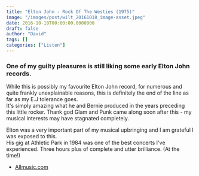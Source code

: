 ```yaml
---
title: "Elton John - Rock Of The Westies (1975)"
image: "/images/post/wilt_20161018_image-asset.jpeg"
date: 2016-10-18T00:00:00.0000000
draft: false
author: "David"
tags: []
categories: ["Listen"]
---
```

### One of my guilty pleasures is still liking some early Elton John records. 

 While this is possibly my favourite Elton John record, for numerous and quite frankly unexplainable reasons, this is definitely the end of the line as far as my E.J tolerance goes.   
It's simply amazing what he and Bernie produced in the years preceding this little rocker. Thank god Glam and Punk came along soon after this - my musical interests may have stagnated completely.

 Elton was a very important part of my musical upbringing and I am grateful I was exposed to this.  
His gig at Athletic Park in 1984 was one of the best concerts I've experienced. Three hours plus of complete and utter brilliance. (At the time!)

-  [Allmusic.com](http://www.allmusic.com/album/rock-of-the-westies-mw0000194371)